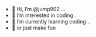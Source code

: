 - 👋 Hi, I’m @jump902 ...
- 👀 I’m interested in coding .
- 🌱 I’m currently learning coding ..
- 🌱 or just make fun 

<!---
jump902/jump902 is a ✨ special ✨ repository because its `README.md` (this file) appears on your GitHub profile.
You can click the Preview link to take a look at your changes.
--->
